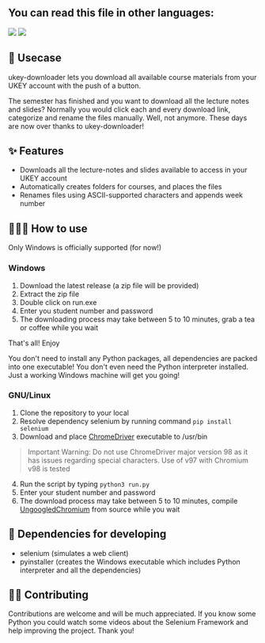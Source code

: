 ## You can read this file in other languages:
<a href="README.tr.md"><img src="https://img.shields.io/badge/-T%C3%9CRK%C3%87E-red?style=for-the-badge"></a>
<a href="README.md"><img src="https://img.shields.io/badge/-ENGLISH-red?style=for-the-badge"></a>

## 🧩 Usecase

ukey-downloader lets you download all available course materials from your UKEY account with the push of a button.

The semester has finished and you want to download all the lecture notes and slides? Normally you would click each and every download link, categorize and rename the files manually. Well, not anymore. These days are now over thanks to ukey-downloader!

## ✨ Features
- Downloads all the lecture-notes and slides available to access in your UKEY account
- Automatically creates folders for courses, and places the files
- Renames files using ASCII-supported characters and appends week number

## 🧑🏻‍💻 How to use

Only Windows is officially supported (for now!)

### Windows

1. Download the latest release (a zip file will be provided)
2. Extract the zip file
3. Double click on run.exe
4. Enter you student number and password
5. The downloading process may take between 5 to 10 minutes, grab a tea or coffee while you wait

That's all! Enjoy

You don't need to install any Python packages, all dependencies are packed into one executable! You don't even need the Python interpreter installed. Just a working Windows machine will get you going!

### GNU/Linux

1. Clone the repository to your local
2. Resolve dependency selenium by running command ```pip install selenium```
3. Download and place [ChromeDriver](https://chromedriver.chromium.org/downloads) executable to /usr/bin
> Important Warning: Do not use ChromeDriver major version 98 as it has issues regarding special characters. Use of v97 with Chromium v98 is tested 
4. Run the script by typing ```python3 run.py```
5. Enter your student number and password
6. The download process may take between 5 to 10 minutes, compile [UngoogledChromium](https://github.com/Eloston/ungoogled-chromium) from source while you wait

## 🐍 Dependencies for developing
- selenium (simulates a web client)
- pyinstaller (creates the Windows executable which includes Python interpreter and all the dependencies)

## 🤝🏻 Contributing
Contributions are welcome and will be much appreciated. If you know some Python you could watch some videos about the Selenium Framework and help improving the project. Thank you!
